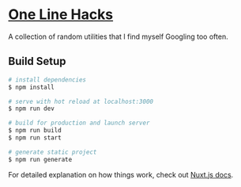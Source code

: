 # [One Line Hacks](https://connorrothschild.github.io/one-line-hacks/)

A collection of random utilities that I find myself Googling too often. 
 
## Build Setup

```bash
# install dependencies
$ npm install

# serve with hot reload at localhost:3000
$ npm run dev

# build for production and launch server
$ npm run build
$ npm run start

# generate static project
$ npm run generate
```

For detailed explanation on how things work, check out [Nuxt.js docs](https://nuxtjs.org).
